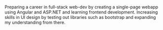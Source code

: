Preparing a career in full-stack web-dev by creating a single-page webapp using Angular and ASP.NET and learning frontend development.
Increasing skills in UI design by testing out libraries such as bootstrap and expanding my understanding from there.
